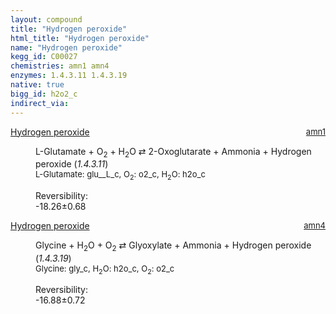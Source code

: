 ```yaml
---
layout: compound
title: "Hydrogen peroxide"
html_title: "Hydrogen peroxide"
name: "Hydrogen peroxide"
kegg_id: C00027
chemistries: amn1 amn4
enzymes: 1.4.3.11 1.4.3.19
native: true
bigg_id: h2o2_c
indirect_via:
---
```

<dl><dt class='rs-product'><a href='{{ site.url }}{{ site.baseurl }}/compounds/C00027' class='link-dark' data-bs-toggle='tooltip' data-bs-html='true' data-bs-title='KEGG: C00027'>Hydrogen peroxide</a><span style='float: right; max-width: 40%'><a href='{{ site.url }}{{ site.baseurl }}/chemistries/amn1' class='link-dark opacity-50' style='font-size: small; word-wrap: anywhere;'>amn1</a></span></dt><dd><p>L-Glutamate + O<sub>2</sub> + H<sub>2</sub>O &#8644; 2-Oxoglutarate + Ammonia + Hydrogen peroxide (<i>1.4.3.11</i>)<br /><span style='font-size: small;'><span data-bs-toggle='tooltip' data-bs-html='true' data-bs-title='KEGG: C00025'>L-Glutamate</span>: glu__L_c, <span data-bs-toggle='tooltip' data-bs-html='true' data-bs-title='KEGG: C00007'>O<sub>2</sub></span>: o2_c, <span data-bs-toggle='tooltip' data-bs-html='true' data-bs-title='KEGG: C00001'>H<sub>2</sub>O</span>: h2o_c</span><br /><div class="reversibility_info">Reversibility: <div class="progress" style="flex-direction: row-reverse;"><div class="progress-bar bg-success" role="progressbar" style="width: 182.55%" aria-valuenow="-18.255170013611455" aria-valuemin="0" aria-valuemax="10"></div></div><span>-18.26&plusmn;0.68</span><div class="progress"><div class="progress-bar bg-danger" role="progressbar" style="width: 0%" aria-valuenow="-18.255170013611455" aria-valuemin="0" aria-valuemax="10"></div></div></div></p><dl></dl></dd></dl><dl><dt class='rs-product'><a href='{{ site.url }}{{ site.baseurl }}/compounds/C00027' class='link-dark' data-bs-toggle='tooltip' data-bs-html='true' data-bs-title='KEGG: C00027'>Hydrogen peroxide</a><span style='float: right; max-width: 40%'><a href='{{ site.url }}{{ site.baseurl }}/chemistries/amn4' class='link-dark opacity-50' style='font-size: small; word-wrap: anywhere;'>amn4</a></span></dt><dd><p>Glycine + H<sub>2</sub>O + O<sub>2</sub> &#8644; Glyoxylate + Ammonia + Hydrogen peroxide (<i>1.4.3.19</i>)<br /><span style='font-size: small;'><span data-bs-toggle='tooltip' data-bs-html='true' data-bs-title='KEGG: C00037'>Glycine</span>: gly_c, <span data-bs-toggle='tooltip' data-bs-html='true' data-bs-title='KEGG: C00001'>H<sub>2</sub>O</span>: h2o_c, <span data-bs-toggle='tooltip' data-bs-html='true' data-bs-title='KEGG: C00007'>O<sub>2</sub></span>: o2_c</span><br /><div class="reversibility_info">Reversibility: <div class="progress" style="flex-direction: row-reverse;"><div class="progress-bar bg-success" role="progressbar" style="width: 168.76%" aria-valuenow="-16.875583244361255" aria-valuemin="0" aria-valuemax="10"></div></div><span>-16.88&plusmn;0.72</span><div class="progress"><div class="progress-bar bg-danger" role="progressbar" style="width: 0%" aria-valuenow="-16.875583244361255" aria-valuemin="0" aria-valuemax="10"></div></div></div></p><dl></dl></dd></dl>